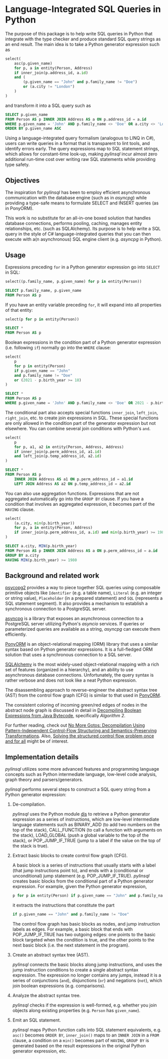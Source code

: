 # Language-Integrated SQL Queries in Python

The purpose of this package is to help write SQL queries in Python that integrate with the type checker and produce standard SQL query strings as an end result. The main idea is to take a Python generator expression such as
```python
select(
    asc(p.given_name)
    for p, a in entity(Person, Address)
    if inner_join(p.address_id, a.id)
    and (
        (p.given_name == "John" and p.family_name != "Doe")
        or (a.city != "London")
    )
)
```
and transform it into a SQL query such as
```sql
SELECT p.given_name
FROM Person AS p INNER JOIN Address AS a ON p.address_id = a.id
WHERE p.given_name = 'John' AND p.family_name <> 'Doe' OR a.city <> 'London'
ORDER BY p.given_name ASC
```

Using a language-integrated query formalism (analogous to LINQ in C#), users can write queries in a format that is transparent to lint tools, and identify errors early. The query expressions map to SQL statement strings, which allows for constant-time look-up, making *pylinsql* incur almost zero additional run-time cost over writing raw SQL statements while providing type safety.


## Objectives

The inspiration for *pylinsql* has been to employ efficient asynchronous communication with the database engine (such as in *asyncpg*) while providing a type-safe means to formulate SELECT and INSERT queries (as in PonyORM).

This work is no substitute for an all-in-one boxed solution that handles database connections, performs pooling, caching, manages entity relationships, etc. (such as SQLAlchemy). Its purpose is to help write a SQL query in the style of C# language-integrated queries that you can then execute with a(n asynchronous) SQL engine client (e.g. *asyncpg* in Python).


## Usage

Expressions preceding `for` in a Python generator expression go into `SELECT` in SQL:
```python
select((p.family_name, p.given_name) for p in entity(Person))
```
```sql
SELECT p.family_name, p.given_name
FROM Person AS p
```

If you have an entity variable preceding `for`, it will expand into all properties of that entity:
```python
select(p for p in entity(Person))
```
```sql
SELECT *
FROM Person AS p
```

Boolean expressions in the condition part of a Python generator expression (i.e. following `if`) normally go into the `WHERE` clause:
```python
select(
    p
    for p in entity(Person)
    if p.given_name == "John"
    and p.family_name != "Doe"
    or (2021 - p.birth_year >= 18)
)
```
```sql
SELECT *
FROM Person AS p
WHERE p.given_name = 'John' AND p.family_name <> 'Doe' OR 2021 - p.birth_year >= 18
```

The conditional part also accepts special functions `inner_join`, `left_join`, `right_join`, etc. to create join expressions in SQL. These special functions are only allowed in the condition part of the generator expression but not elsewhere. You can combine several join conditions with Python's `and`.
```python
select(
    p
    for p, a1, a2 in entity(Person, Address, Address)
    if inner_join(p.perm_address_id, a1.id)
    and left_join(p.temp_address_id, a2.id)
)
```
```sql
SELECT *
FROM Person AS p
    INNER JOIN Address AS a1 ON p.perm_address_id = a1.id
    LEFT JOIN Address AS a2 ON p.temp_address_id = a2.id
```

You can also use aggregation functions. Expressions that are not aggregated automatically go into the `GROUP BY` clause. If you have a condition that involves an aggregated expression, it becomes part of the `HAVING` clause.
```python
select(
    (a.city, min(p.birth_year))
    for p, a in entity(Person, Address)
    if inner_join(p.perm_address_id, a.id) and min(p.birth_year) >= 1980
)
```
```sql
SELECT a.city, MIN(p.birth_year)
FROM Person AS p INNER JOIN Address AS a ON p.perm_address_id = a.id
GROUP BY a.city
HAVING MIN(p.birth_year) >= 1980
```


## Background and related work

[psycopg2](https://pypi.org/project/psycopg2/) provides a way to piece together SQL queries using composable primitive objects like `Identifier` (e.g. a table name), `Literal` (e.g. an integer or string value), `Placeholder` (in a prepared statement) and `SQL` (represents a SQL statement segment). It also provides a mechanism to establish a synchronous connection to a PostgreSQL server.

[asyncpg](https://magicstack.github.io/asyncpg/) is a library that exposes an asynchronous connection to a PostgreSQL server utilizing Python's *asyncio* services. If queries or parameterized queries are available as a string, *asyncpg* can execute them efficiently.

[PonyORM](https://ponyorm.org/) is an object-relational mapping (ORM) library that uses a similar syntax based on Python generator expressions. It is a full-fledged ORM solution that uses a synchronous connection to a SQL server.

[SQLAlchemy](https://www.sqlalchemy.org) is the most widely-used object-relational mapping with a rich set of features (organized in a hierarchy), and an ability to use asynchronous database connections. Unfortunately, the query syntax is rather verbose and does not look like a neat Python expression.

The disassembling approach to reverse-engineer the abstract syntax tree (AST) from the control flow graph (CFG) is similar to that used in [PonyORM](https://github.com/ponyorm/pony/blob/orm/pony/orm/decompiling.py).

The consistent coloring of incoming green/red edges of nodes in the abstract node graph is discussed in detail in [Decompiling Boolean Expressions from Java Bytecode](https://www.cse.iitd.ac.in/~sak/reports/isec2016-paper.pdf), specifically *Algorithm 2*.

For further reading, check out [No More Gotos: Decompilation Using Pattern-Independent Control-Flow Structuring
and Semantics-Preserving Transformations](https://www.ndss-symposium.org/wp-content/uploads/2017/09/11_4_2.pdf). Also, [Solving the structured control flow problem once and for all](https://medium.com/leaningtech/solving-the-structured-control-flow-problem-once-and-for-all-5123117b1ee2) might be of interest.


## Implementation details

*pylinsql* utilizes some more advanced features and programming language concepts such as Python intermediate language, low-level code analysis, graph theory and parsers/generators.

*pylinsql* performs several steps to construct a SQL query string from a Python generator expression:

1. De-compilation.

    *pylinsql* uses the Python module [dis](https://docs.python.org/3/library/dis.html) to retrieve a Python generator expression as a series of instructions, which are low-level intermediate language statements such as BINARY_ADD (to add two numbers on the top of the stack), CALL_FUNCTION (to call a function with arguments on the stack), LOAD_GLOBAL (push a global variable to the top of the stack), or POP_JUMP_IF_TRUE (jump to a label if the value on the top of the stack is true).

2. Extract basic blocks to create control flow graph (CFG).

    A basic block is a series of instructions that usually starts with a label (that jump instructions point to), and ends with a (conditional or unconditional) jump statement (e.g. POP_JUMP_IF_TRUE). *pylinsql* creates basic blocks from the conditional part of a Python generator expression. For example, given the Python generator expression,
    ```python
    p for p in entity(Person) if p.given_name == "John" and p.family_name != "Doe"
    ```
    it extracts the instructions that constitute the part
    ```python
    if p.given_name == "John" and p.family_name != "Doe"
    ```

    The control flow graph has basic blocks as nodes, and jump instruction labels as edges. For example, a basic block that ends with POP_JUMP_IF_TRUE has two outgoing edges: one points to the basic block targeted when the condition is true, and the other points to the next basic block (i.e. the next statement in the program).

3. Create an abstract syntax tree (AST).

    *pylinsql* connects the basic blocks along jump instructions, and uses the jump instruction conditions to create a single abstract syntax expression. The expression no longer contains any jumps, instead it is a series of conjunctions (`and`), disjunctions (`or`) and negations (`not`), which join boolean expressions (e.g. comparisons).

4. Analyze the abstract syntax tree.

    *pylinsql* checks if the expression is well-formed, e.g. whether you join objects along existing properties (e.g. `Person` has `given_name`).

5. Emit an SQL statement.

    *pylinsql* maps Python function calls into SQL statement equivalents, e.g. `asc()` becomes `ORDER BY`, `inner_join()` maps to an `INNER JOIN` in a `FROM` clause, a condition on a `min()` becomes part of `HAVING`, `GROUP BY` is generated based on the result expressions in the original Python generator expression, etc.
    